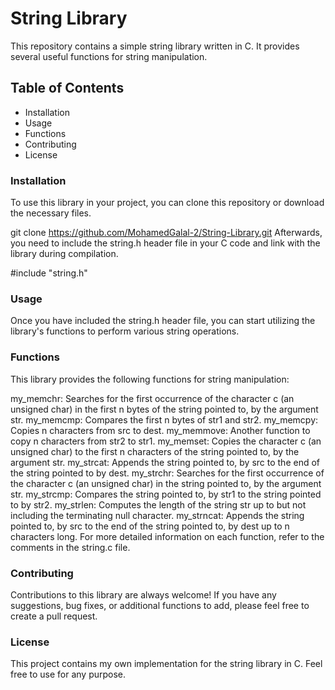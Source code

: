 # String Library
This repository contains a simple string library written in C. It provides several useful functions for string manipulation.

## Table of Contents
* Installation
* Usage
* Functions
* Contributing
* License

### Installation

To use this library in your project, you can clone this repository or download the necessary files.

git clone https://github.com/MohamedGalal-2/String-Library.git
Afterwards, you need to include the string.h header file in your C code and link with the library during compilation.

#include "string.h"

### Usage
Once you have included the string.h header file, you can start utilizing the library's functions to perform various string operations.

### Functions
This library provides the following functions for string manipulation:

my_memchr: Searches for the first occurrence of the character c (an unsigned char) in the first n bytes of the string pointed to, by the argument str.
my_memcmp: Compares the first n bytes of str1 and str2.
my_memcpy: Copies n characters from src to dest.
my_memmove: Another function to copy n characters from str2 to str1.
my_memset: Copies the character c (an unsigned char) to the first n characters of the string pointed to, by the argument str.
my_strcat: Appends the string pointed to, by src to the end of the string pointed to by dest.
my_strchr: Searches for the first occurrence of the character c (an unsigned char) in the string pointed to, by the argument str.
my_strcmp: Compares the string pointed to, by str1 to the string pointed to by str2.
my_strlen: Computes the length of the string str up to but not including the terminating null character.
my_strncat: Appends the string pointed to, by src to the end of the string pointed to, by dest up to n characters long.
For more detailed information on each function, refer to the comments in the string.c file.

### Contributing
Contributions to this library are always welcome! If you have any suggestions, bug fixes, or additional functions to add, please feel free to create a pull request.

### License
This project contains my own implementation for the string library in C. Feel free to use for any purpose.
